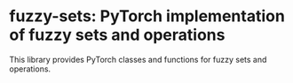 # fuzzy-sets: PyTorch implementation of fuzzy sets and operations

This library provides PyTorch classes and functions for fuzzy sets and operations.
